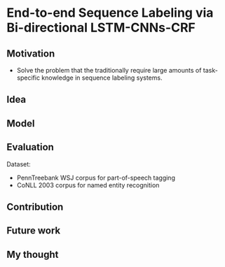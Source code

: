 # End-to-end Sequence Labeling via Bi-directional LSTM-CNNs-CRF

## Motivation

- Solve the problem that the traditionally require large amounts of task-specific knowledge in sequence     labeling systems.

## Idea

## Model

## Evaluation

Dataset:
- PennTreebank WSJ corpus for part-of-speech tagging
- CoNLL 2003 corpus for named entity recognition

## Contribution

## Future work

## My thought